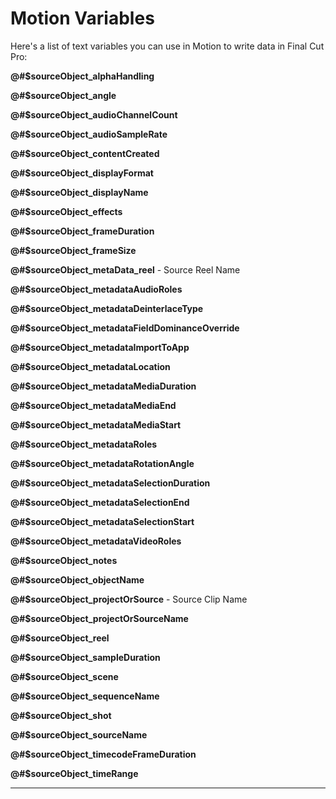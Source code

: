 # Motion Variables

Here's a list of text variables you can use in Motion to write data in Final Cut Pro:

**@#$sourceObject_alphaHandling**

**@#$sourceObject_angle**

**@#$sourceObject_audioChannelCount**

**@#$sourceObject_audioSampleRate**

**@#$sourceObject_contentCreated**

**@#$sourceObject_displayFormat**

**@#$sourceObject_displayName**

**@#$sourceObject_effects**

**@#$sourceObject_frameDuration**

**@#$sourceObject_frameSize**

**@#$sourceObject_metaData_reel** - Source Reel Name

**@#$sourceObject_metadataAudioRoles**

**@#$sourceObject_metadataDeinterlaceType**

**@#$sourceObject_metadataFieldDominanceOverride**

**@#$sourceObject_metadataImportToApp**

**@#$sourceObject_metadataLocation**

**@#$sourceObject_metadataMediaDuration**

**@#$sourceObject_metadataMediaEnd**

**@#$sourceObject_metadataMediaStart**

**@#$sourceObject_metadataRoles**

**@#$sourceObject_metadataRotationAngle**

**@#$sourceObject_metadataSelectionDuration**

**@#$sourceObject_metadataSelectionEnd**

**@#$sourceObject_metadataSelectionStart**

**@#$sourceObject_metadataVideoRoles**

**@#$sourceObject_notes**

**@#$sourceObject_objectName**

**@#$sourceObject_projectOrSource** - Source Clip Name

**@#$sourceObject_projectOrSourceName**

**@#$sourceObject_reel**

**@#$sourceObject_sampleDuration**

**@#$sourceObject_scene**

**@#$sourceObject_sequenceName**

**@#$sourceObject_shot**

**@#$sourceObject_sourceName**

**@#$sourceObject_timecodeFrameDuration**

**@#$sourceObject_timeRange**

---

<script src="https://giscus.app/client.js"
        data-repo="CommandPost/FCPCafe"
        data-repo-id="MDEwOlJlcG9zaXRvcnk5NTAwMjEwMg=="
        data-category="Website Discussions"
        data-category-id="DIC_kwDOBamd9s4CW0qy"
        data-mapping="title"
        data-strict="0"
        data-reactions-enabled="1"
        data-emit-metadata="0"
        data-input-position="bottom"
        data-theme="preferred_color_scheme"
        data-lang="en"
        data-loading="lazy"
        crossorigin="anonymous"
        async>
</script>